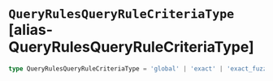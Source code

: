 # `QueryRulesQueryRuleCriteriaType` [alias-QueryRulesQueryRuleCriteriaType]
```typescript
type QueryRulesQueryRuleCriteriaType = 'global' | 'exact' | 'exact_fuzzy' | 'fuzzy' | 'prefix' | 'suffix' | 'contains' | 'lt' | 'lte' | 'gt' | 'gte' | 'always';
```
